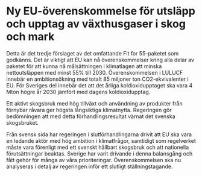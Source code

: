 # Ny EU-överenskommelse för utsläpp och upptag av växthusgaser i skog och mark

Detta är det tredje förslaget av det omfattande Fit for 55\-paketet som godkänns. Det är viktigt att EU kan nå överenskommelser kring alla delar av paketet för att kunna nå målsättningen i klimatlagen att minska nettoutsläppen med minst 55% till 2030\. Överenskommelsen i LULUCF innebär en ambitionsökning med totalt 85 miljoner ton CO2\-ekvivalenter i EU. För Sveriges del innebär det att det årliga koldioxidupptaget ska vara 4 Mton högre år 2030 jämfört med dagens koldioxidupptag.

Ett aktivt skogsbruk med hög tillväxt och användning av produkter från förnybar råvara ger högsta långsiktiga klimatnytta. Regeringen gör bedömningen att med detta förhandlingsresultat värnat det svenska skogsbruket.

Från svensk sida har regeringen i slutförhandlingarna drivit att EU ska vara en ledande aktör med hög ambition i klimatfrågor, samtidigt som regelverket måste vara förenligt med ett svenskt hållbart skogsbruk och att nationella förutsättningar beaktas. Sverige har varit drivande i denna balansgång och fått gehör för många av våra prioriteringar. Överenskommelsen ska nu analyseras i detalj av regeringen inför ett slutligt ställningstagande.
